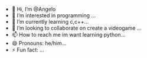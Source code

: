 - 👋 Hi, I’m @Angelo
- 👀 I’m interested in programming ...
- 🌱 I’m currently learning c,c++...
- 💞️ I’m looking to collaborate on create a videogame ...
- 📫 How to reach me im want learning python...
- 😄 Pronouns: he/him...
- ⚡ Fun fact: ...

<!---
zSuperAngelo26/zSuperAngelo26 is a ✨ special ✨ repository because its `README.md` (this file) appears on your GitHub profile.
You can click the Preview link to take a look at your changes.
--->
